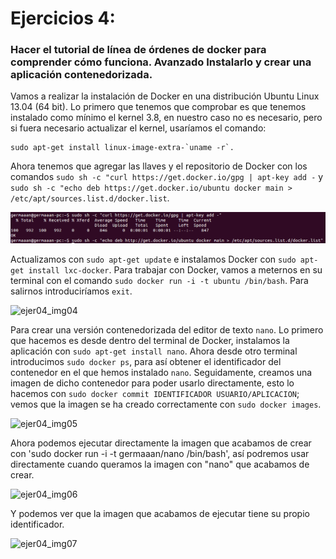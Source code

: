 # Ejercicios 4:
### Hacer el tutorial de línea de órdenes de docker para comprender cómo funciona. Avanzado Instalarlo y crear una aplicación contenedorizada.

Vamos a realizar la instalación de Docker en una distribución Ubuntu Linux 13.04 (64 bit). Lo primero que tenemos que comprobar es que tenemos instalado como mínimo el kernel 3.8, en nuestro caso no es necesario, pero si fuera necesario actualizar el kernel, usaríamos el comando:
```
sudo apt-get install linux-image-extra-`uname -r`.
```
Ahora tenemos que agregar las llaves y el repositorio de Docker con los comandos `sudo sh -c "curl https://get.docker.io/gpg | apt-key add -` y `sudo sh -c "echo deb https://get.docker.io/ubuntu docker main > /etc/apt/sources.list.d/docker.list`.

![ejer04_img02](imagenes/ejer04_img02.png)

Actualizamos con `sudo apt-get update` e instalamos Docker con `sudo apt-get install lxc-docker`. Para trabajar con Docker, vamos a meternos en su terminal con el comando `sudo docker run -i -t ubuntu /bin/bash`. Para salirnos introduciríamos `exit`.

![ejer04_img04](https://dl.dropboxusercontent.com/s/x1h31acol8g59on/ejer04_img04.png)

Para crear una versión contenedorizada del editor de texto `nano`. Lo primero que hacemos es desde dentro del terminal de Docker, instalamos la aplicación con `sudo apt-get install nano`. Ahora desde otro terminal introducimos `sudo docker ps`, para así obtener el identificador del contenedor en el que hemos instalado `nano`. Seguidamente, creamos una imagen de dicho contenedor para poder usarlo directamente, esto lo hacemos con `sudo docker commit IDENTIFICADOR USUARIO/APLICACION`; vemos que la imagen se ha creado correctamente con `sudo docker images`.

![ejer04_img05](https://dl.dropboxusercontent.com/s/jdhshd8h7wv8uxg/ejer04_ima05.png)

Ahora podemos ejecutar directamente la imagen que acabamos de crear con 'sudo docker run -i -t germaaan/nano /bin/bash', así podremos usar directamente cuando queramos la imagen con "nano" que acabamos de crear.

![ejer04_img06](https://dl.dropboxusercontent.com/s/3e7jkbc3witok7v/ejer04_ima06.png)

Y podemos ver que la imagen que acabamos de ejecutar tiene su propio identificador.

![ejer04_img07](https://dl.dropboxusercontent.com/s/li27c3gycwjt1v3/ejer04_ima07.png)
